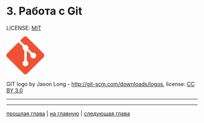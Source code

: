 # 3. Работа с Git

LICENSE: [MIT](./license.md)

<img src="./img/git_logo.png" width="100"/>

GIT logo by Jason Long - <http://git-scm.com/downloads/logos>, license: [CC BY 3.0](https://creativecommons.org/licenses/by/3.0)

---


---
[прошлая глава](./work_with_git.md) | [на главную](./README.md) | [следующая глава]()